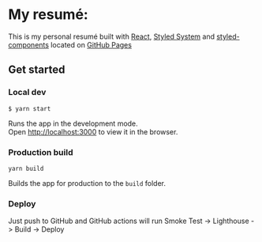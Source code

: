 # My resumé:

This is my personal resumé built with [React](https://reactjs.org), [Styled System](https://styled-system.com) and [styled-components](https://styled-components.com) located on [GitHub Pages](https://perjansson.github.io)

## Get started

### Local dev

`$ yarn start`

Runs the app in the development mode.<br />
Open [http://localhost:3000](http://localhost:3000) to view it in the browser.

### Production build

`yarn build`

Builds the app for production to the `build` folder.

### Deploy

Just push to GitHub and GitHub actions will run Smoke Test -> Lighthouse -> Build -> Deploy
